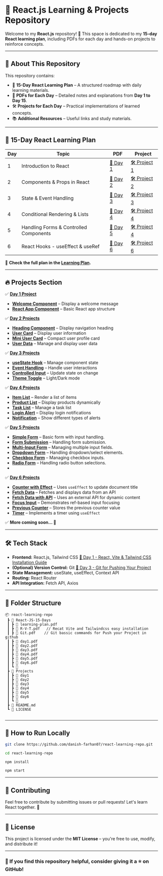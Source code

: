 
# 🚀 React.js Learning & Projects Repository  

Welcome to my **React.js** repository! 🎉 This space is dedicated to my **15-day React learning plan**, including PDFs for each day and hands-on projects to reinforce concepts.  

---

## 📌 About This Repository  
This repository contains:  
- 📅 **15-Day React Learning Plan** – A structured roadmap with daily learning materials.  
- 📄 **PDFs for Each Day** – Detailed notes and explanations from **Day 1 to Day 15**.  
- 🛠 **Projects for Each Day** – Practical implementations of learned concepts.  
- 📚 **Additional Resources** – Useful links and study materials.  

---

## 📖 15-Day React Learning Plan  
| Day | Topic | PDF | Project |
|----|------|-----|---------|
| 1  | Introduction to React | [📄 Day 1](./React-JS-15-Days/day1.pdf) | [🛠 Project 1](./Projects/day1) |
| 2  | Components & Props in React | [📄 Day 2](./React-JS-15-Days/day2.pdf) | [🛠 Project 2](./Projects/day2) |
| 3  | State & Event Handling | [📄 Day 3](./React-JS-15-Days/day3.pdf) | [🛠 Project 3](./Projects/day3) |
| 4  | Conditional Rendering & Lists | [📄 Day 4](./React-JS-15-Days/day4.pdf) | [🛠 Project 4](./Projects/day4) |
| 5  | Handling Forms & Controlled Components | [📄 Day 5](./React-JS-15-Days/day5.pdf) | [🛠 Project 4](./Projects/day5) |
| 6  |  React Hooks - useEffect & useRef | [📄 Day 6](./React-JS-15-Days/day6.pdf) | [🛠 Project 6](./Projects/day6) |



📌 **Check the full plan in the [Learning Plan](./React-JS-15-Days/learning-plan.pdf).**

---

## 🔥 Projects Section  

✅ **[Day 1 Project](./Projects/day1/src/Components)**  
  - **[Welcome Component](./Projects/day1/src/Components/WelcomeRecat/Welcome.jsx)** – Display a welcome message  
  - **[React App Component](./Projects/day1/src/Components/WelcomeRecat/RecatApp.jsx)** – Basic React app structure  

✅ **[Day 2 Projects](./Projects/day2/src/Components)**  
  - **[Heading Component](./Projects/day2/src/Components/NavBar/Heading.jsx)** – Display navigation heading  
  - **[User Card](./Projects/day2/src/Components/UserCards/UserCard.jsx)** – Display user information  
  - **[Mini User Card](./Projects/day2/src/Components/UserCards/MiniUserCard.jsx)** – Compact user profile card  
  - **[User Data](./Projects/day2/src/Components/UserCards/UserData.jsx)** – Manage and display user data  

✅ **[Day 3 Projects](./Projects/day3/src/Components)**  
  - **[useState Hook](./Projects/day3/src/Components/Counters/Counter.jsx)** – Manage component state  
  - **[Event Handling](./Projects/day3/src/Components/Events/Event.jsx)** – Handle user interactions  
  - **[Controlled Input](./Projects/day3/src/Components/CtrComponents/LiveTextUpdate.jsx)** – Update state on change  
  - **[Theme Toggle](./Projects/day3/src/Components/ToggleBtn/Dark&Light.jsx)** – Light/Dark mode  

✅ **[Day 4 Projects](./Projects/day4/src/Components)**  
  - **[Item List](./Projects/day4/src/Components/ListRendering/IteamList.jsx)** – Render a list of items  
  - **[Product List](./Projects/day4/src/Components/ListRendering/ProductList.jsx)** – Display products dynamically  
  - **[Task List](./Projects/day4/src/Components/ListRendering/TaskList.jsx)** – Manage a task list  
  - **[Login Alert](./Projects/day4/src/Components/LoginSignup/LoginAlert.jsx)** – Display login notifications  
  - **[Notification](./Projects/day4/src/Components/LoginSignup/Notification.jsx)** – Show different types of alerts  

✅ **[Day 5 Projects](./Projects/day4/src/Components)**  
  - **[Simple Form](./Projects/day4/src/Components/Forms/SimpleForm.jsx)** – Basic form with input handling.
  - **[Form Submission](./Projects/day4/src/Components/Forms/FormSubmit.jsx)** – Handling form submission.
  - **[Multi-Input Form](./Projects/day4/src/Components/Forms/MultiInputForm.jsx)** – Managing multiple input fields.
  - **[Dropdown Form](./Projects/day4/src/Components/Forms/DropdownForm.jsx)** – Handling dropdown/select elements.
  - **[Checkbox Form](./Projects/day4/src/Components/Forms/CheckboxForm.jsx)** – Managing checkbox inputs.
  - **[Radio Form](./Projects/day4/src/Components/Forms/RadioForm.jsx)** – Handling radio button selections.
  - 
✅ **[Day 6 Projects](./Projects/day6/src/Components)**  
  - **[Counter with Effect](./Projects/day6/src/Components/CounterWithEffect.jsx)** – Uses `useEffect` to update document title  
  - **[Fetch Data](./Projects/day6/src/Components/FetchData.jsx)** – Fetches and displays data from an API  
  - **[Fetch Data with API](./Projects/day6/src/Components/FetchDataApi.jsx)** – Uses an external API for dynamic content  
  - **[Focus Input](./Projects/day6/src/Components/FocusInput.jsx)** – Demonstrates ref-based input focusing  
  - **[Previous Counter](./Projects/day6/src/Components/PreviousCounter.jsx)** – Stores the previous counter value  
  - **[Timer](./Projects/day6/src/Components/Timer.jsx)** – Implements a timer using `useEffect` 


✅ **More coming soon... 🚀**

---

## 🛠 Tech Stack  
- **Frontend:** React.js, Tailwind CSS  [📄 Day 1 - React, Vite & Tailwind CSS Installation Guide](./React-JS-15-Days/R-V-T.pdf) 
- **(Optional) Version Control:** Git  [📄 Day 3 - Git for Pushing Your Project](./React-JS-15-Days/Git.pdf) 
- **State Management:** useState, useEffect, Context API  
- **Routing:** React Router  
- **API Integration:** Fetch API, Axios  

---

## 📂 Folder Structure  
```
📦 react-learning-repo 
 ┣ 📂 React-JS-15-Days  
 ┃ ┣ 📜 learning-plan.pdf  
 ┃ ┣ 📜 R-V-T.pdf   // Recat Vite and Tailwindcss easy installation 
 ┃ ┣ 📜 Git.pdf    // Git bassic commands for Push your Project in github 
 ┃ ┣ 📜 day1.pdf
 ┃ ┣ 📜 day2.pdf
 ┃ ┣ 📜 day3.pdf
 ┃ ┣ 📜 day4.pdf
 ┃ ┣ 📜 day5.pdf
 ┃ ┣ 📜 day6.pdf
 ┃ ┗ 📜
 ┣ 📂 Projects
 ┃ ┣ 📂 day1
 ┃ ┣ 📂 day2
 ┃ ┣ 📂 day3
 ┃ ┣ 📂 day4
 ┃ ┣ 📂 day5
 ┃ ┣ 📂 day6
 ┃ ┗ 📂
 ┣ 📜 README.md 
 ┗ 📜 LICENSE  
  
```

---

## 🚀 How to Run Locally  
```sh
git clone https://github.com/danish-farhan07/react-learning-repo.git  
```
```sh  
cd react-learning-repo  
```
```sh
npm install  
```
```sh
npm start  
```

---

## 🤝 Contributing  
Feel free to contribute by submitting issues or pull requests! Let's learn React together. 🚀  

---

## 📜 License  
This project is licensed under the **MIT License** – you're free to use, modify, and distribute it!  

---

### 🌟 If you find this repository helpful, consider giving it a ⭐ on GitHub!  

